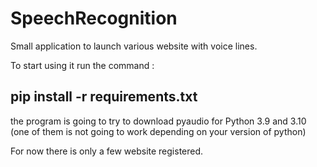 # SpeechRecognition

Small application to launch various website with voice lines.

To start using it run the command : 

##    **pip install -r requirements.txt**

the program is going to try to download pyaudio for Python 3.9 and 3.10 (one of them is not going to work depending on your version of python)

For now there is only a few website registered.


